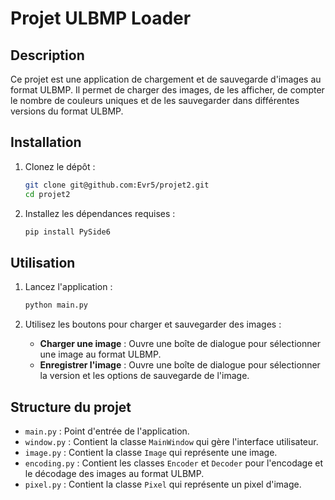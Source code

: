 # Projet ULBMP Loader

## Description

Ce projet est une application de chargement et de sauvegarde d'images au format ULBMP. Il permet de charger des images, de les afficher, de compter le nombre de couleurs uniques et de les sauvegarder dans différentes versions du format ULBMP.

## Installation

1. Clonez le dépôt :

    ```bash
    git clone git@github.com:Evr5/projet2.git
    cd projet2
    ```

2. Installez les dépendances requises :

    ```bash
    pip install PySide6
    ```

## Utilisation

1. Lancez l'application :

    ```bash
    python main.py
    ```

2. Utilisez les boutons pour charger et sauvegarder des images :
    - **Charger une image** : Ouvre une boîte de dialogue pour sélectionner une image au format ULBMP.
    - **Enregistrer l'image** : Ouvre une boîte de dialogue pour sélectionner la version et les options de sauvegarde de l'image.

## Structure du projet

- `main.py` : Point d'entrée de l'application.
- `window.py` : Contient la classe `MainWindow` qui gère l'interface utilisateur.
- `image.py` : Contient la classe `Image` qui représente une image.
- `encoding.py` : Contient les classes `Encoder` et `Decoder` pour l'encodage et le décodage des images au format ULBMP.
- `pixel.py` : Contient la classe `Pixel` qui représente un pixel d'image.
